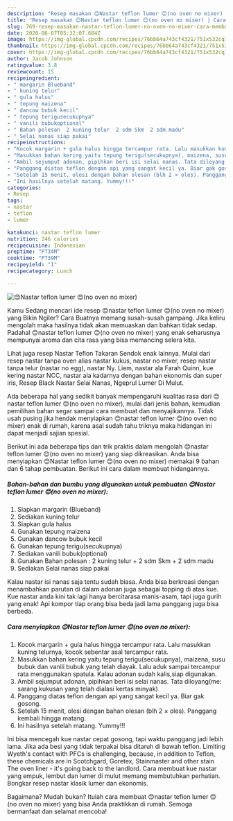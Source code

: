 ```yaml
---
description: "Resep masakan 😊Nastar teflon lumer 😊(no oven no mixer) | Cara Membuat 😊Nastar teflon lumer 😊(no oven no mixer) Yang Sempurna"
title: "Resep masakan 😊Nastar teflon lumer 😊(no oven no mixer) | Cara Membuat 😊Nastar teflon lumer 😊(no oven no mixer) Yang Sempurna"
slug: 769-resep-masakan-nastar-teflon-lumer-no-oven-no-mixer-cara-membuat-nastar-teflon-lumer-no-oven-no-mixer-yang-sempurna
date: 2020-06-07T05:32:07.684Z
image: https://img-global.cpcdn.com/recipes/76bb64a743cf4321/751x532cq70/😊nastar-teflon-lumer-😊no-oven-no-mixer-foto-resep-utama.jpg
thumbnail: https://img-global.cpcdn.com/recipes/76bb64a743cf4321/751x532cq70/😊nastar-teflon-lumer-😊no-oven-no-mixer-foto-resep-utama.jpg
cover: https://img-global.cpcdn.com/recipes/76bb64a743cf4321/751x532cq70/😊nastar-teflon-lumer-😊no-oven-no-mixer-foto-resep-utama.jpg
author: Jacob Johnson
ratingvalue: 3.8
reviewcount: 15
recipeingredient:
- " margarin Blueband"
- " kuning telur"
- " gula halus"
- " tepung maizena"
- " dancow bubuk kecil"
- " tepung terigusecukupnya"
- " vanili bubukoptional"
- " Bahan polesan  2 kuning telur  2 sdm Skm  2 sdm madu"
- " Selai nanas siap pakai"
recipeinstructions:
- "Kocok margarin + gula halus hingga tercampur rata. Lalu masukkan kuning telurnya, kocok sebentar asal tercampur rata."
- "Masukkan bahan kering yaitu tepung terigu(secukupnya), maizena, susu bubuk dan vanili bubuk yang telah diayak. Lalu aduk sampai tercampur rata menggunakan spatula. Kalau adonan sudah kalis,siap digunakan."
- "Ambil sejumput adonan, pipihkan beri isi selai nanas. Tata diloyang(me: sarang kukusan yang telah dialasi kertas minyak)"
- "Panggang diatas teflon dengan api yang sangat kecil ya. Biar gak gosong."
- "Setelah 15 menit, olesi dengan bahan olesan (blh 2 × oles). Panggang kembali hingga matang."
- "Ini hasilnya setelah matang. Yummy!!!"
categories:
- Resep
tags:
- nastar
- teflon
- lumer

katakunci: nastar teflon lumer 
nutrition: 246 calories
recipecuisine: Indonesian
preptime: "PT34M"
cooktime: "PT39M"
recipeyield: "1"
recipecategory: Lunch

---
```



![😊Nastar teflon lumer 😊(no oven no mixer)](https://img-global.cpcdn.com/recipes/76bb64a743cf4321/751x532cq70/😊nastar-teflon-lumer-😊no-oven-no-mixer-foto-resep-utama.jpg)

Kamu Sedang mencari ide resep 😊nastar teflon lumer 😊(no oven no mixer) yang Bikin Ngiler? Cara Buatnya memang susah-susah gampang. Jika keliru mengolah maka hasilnya tidak akan memuaskan dan bahkan tidak sedap. Padahal 😊nastar teflon lumer 😊(no oven no mixer) yang enak seharusnya mempunyai aroma dan cita rasa yang bisa memancing selera kita.

Lihat juga resep Nastar Teflon Takaran Sendok enak lainnya. Mulai dari resep nastar tanpa oven alias nastar kukus, nastar no mixer, resep nastar tanpa telur (nastar no egg), nastar Ny. Liem, nastar ala Farah Quinn, kue kering nastar NCC, nastar ala kadarnya dengan bahan ekonomis dan super iris, Resep Black Nastar Selai Nanas, Ngeprul Lumer Di Mulut.

Ada beberapa hal yang sedikit banyak mempengaruhi kualitas rasa dari 😊nastar teflon lumer 😊(no oven no mixer), mulai dari jenis bahan, kemudian pemilihan bahan segar sampai cara membuat dan menyajikannya. Tidak usah pusing jika hendak menyiapkan 😊nastar teflon lumer 😊(no oven no mixer) enak di rumah, karena asal sudah tahu triknya maka hidangan ini dapat menjadi sajian spesial.


Berikut ini ada beberapa tips dan trik praktis dalam mengolah 😊nastar teflon lumer 😊(no oven no mixer) yang siap dikreasikan. Anda bisa menyiapkan 😊Nastar teflon lumer 😊(no oven no mixer) memakai 9 bahan dan 6 tahap pembuatan. Berikut ini cara dalam membuat hidangannya.

<!--inarticleads1-->

##### Bahan-bahan dan bumbu yang digunakan untuk pembuatan 😊Nastar teflon lumer 😊(no oven no mixer):

1. Siapkan  margarin (Blueband)
1. Sediakan  kuning telur
1. Siapkan  gula halus
1. Gunakan  tepung maizena
1. Gunakan  dancow bubuk kecil
1. Gunakan  tepung terigu(secukupnya)
1. Sediakan  vanili bubuk(optional)
1. Gunakan  Bahan polesan : 2 kuning telur + 2 sdm Skm + 2 sdm madu
1. Sediakan  Selai nanas siap pakai


Kalau nastar isi nanas saja tentu sudah biasa. Anda bisa berkreasi dengan menambahkan parutan di dalam adonan juga sebagai topping di atas kue. Kue nastar anda kini tak lagi hanya bercitarasa manis-asam, tapi juga gurih yang enak! Api kompor tiap orang bisa beda jadi lama panggang juga bisa berbeda. 

<!--inarticleads2-->

##### Cara menyiapkan 😊Nastar teflon lumer 😊(no oven no mixer):

1. Kocok margarin + gula halus hingga tercampur rata. Lalu masukkan kuning telurnya, kocok sebentar asal tercampur rata.
1. Masukkan bahan kering yaitu tepung terigu(secukupnya), maizena, susu bubuk dan vanili bubuk yang telah diayak. Lalu aduk sampai tercampur rata menggunakan spatula. Kalau adonan sudah kalis,siap digunakan.
1. Ambil sejumput adonan, pipihkan beri isi selai nanas. Tata diloyang(me: sarang kukusan yang telah dialasi kertas minyak)
1. Panggang diatas teflon dengan api yang sangat kecil ya. Biar gak gosong.
1. Setelah 15 menit, olesi dengan bahan olesan (blh 2 × oles). Panggang kembali hingga matang.
1. Ini hasilnya setelah matang. Yummy!!!


Ini bisa mencegah kue nastar cepat gosong, tapi waktu panggang jadi lebih lama. Jika ada besi yang tidak terpakai bisa ditaruh di bawah teflon. Limiting Wyeth&#39;s contact with PFCs is challenging, because, in addition to Teflon, these chemicals are in Scotchgard, Goretex, Stainmaster and other stain The oven liner - it&#39;s going back to the landlord. Cara membuat kue nastar yang empuk, lembut dan lumer di mulut memang membutuhkan perhatian. Bongkar resep nastar klasik lumer dan ekonomis. 

Bagaimana? Mudah bukan? Itulah cara membuat 😊nastar teflon lumer 😊(no oven no mixer) yang bisa Anda praktikkan di rumah. Semoga bermanfaat dan selamat mencoba!
